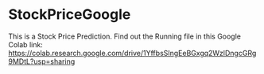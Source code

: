 # StockPriceGoogle
This is a Stock Price Prediction.
Find out the Running file in this Google Colab link: https://colab.research.google.com/drive/1YffbsSIngEeBGxgq2WzlDngcGRg9MDtL?usp=sharing
